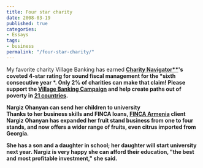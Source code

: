 ```yaml
---
title: Four star charity
date: 2008-03-19
published: true
categories:
- Essays
tags:
- business
permalink: "/four-star-charity/"
---
```

My favorite charity Village Banking has earned <a href="http://www.kintera.org/TR.asp?a=gjKTJbPULpI0LiK&amp;s=hrKVK3OIImJWL6PHKoG&amp;m=mvL3KjPYLgI3F" rel="nofollow"><strong rel="nofollow">Charity Navigator**</a>**'s coveted 4-star rating** for sound fiscal management for the  *sixth consecutive year *. Only 2% of charities can make that claim! Please support the <a href="http://www.kintera.org/TR.asp?a=fsJSK1OHIkLWJgJ&amp;s=hrKVK3OIImJWL6PHKoG&amp;m=mvL3KjPYLgI3F" rel="nofollow">Village Banking Campaign</a> and help create paths out of poverty in <a href="http://www.villagebanking.org/site/lookup.asp?c=erKPI2PCIoE&amp;b=2591249" rel="nofollow">21 countries</a>.

**Nargiz Ohanyan can send her children to university**<br />
Thanks to her business skills and FINCA loans, <a href="http://www.kintera.org/TR.asp?a=ehJQLXOxFfKQL8I&amp;s=hrKVK3OIImJWL6PHKoG&amp;m=mvL3KjPYLgI3F" rel="nofollow">FINCA Armenia</a> client Nargiz Ohanyan has expanded her fruit stand business from one to four stands, and now offers a wider range of fruits, even citrus imported from Georgia.

She has a son and a daughter in school; her daughter will start university next year. Nargiz is very happy she can afford their education, "the best and most profitable investment," she said.
